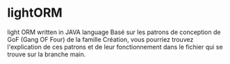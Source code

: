 # lightORM
light ORM written in JAVA language
Basé sur les patrons de conception de GoF (Gang OF Four) de la famille Création, vous pourriez trouvez l'explication de ces patrons et de leur fonctionnement dans le fichier qui se trouve sur la branche main.
